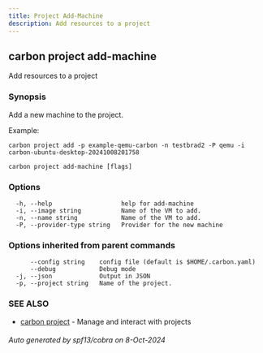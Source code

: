 ```yaml
---
title: Project Add-Machine
description: Add resources to a project
---
```


## carbon project add-machine

Add resources to a project

### Synopsis

Add a new machine to the project.

Example:

	carbon project add -p example-qemu-carbon -n testbrad2 -P qemu -i carbon-ubuntu-desktop-20241008201758



```
carbon project add-machine [flags]
```

### Options

```
  -h, --help                   help for add-machine
  -i, --image string           Name of the VM to add.
  -n, --name string            Name of the VM to add.
  -P, --provider-type string   Provider for the new machine
```

### Options inherited from parent commands

```
      --config string    config file (default is $HOME/.carbon.yaml)
      --debug            Debug mode
  -j, --json             Output in JSON
  -p, --project string   Name of the project.
```

### SEE ALSO

* [carbon project](carbon_project.md)	 - Manage and interact with projects

###### Auto generated by spf13/cobra on 8-Oct-2024
